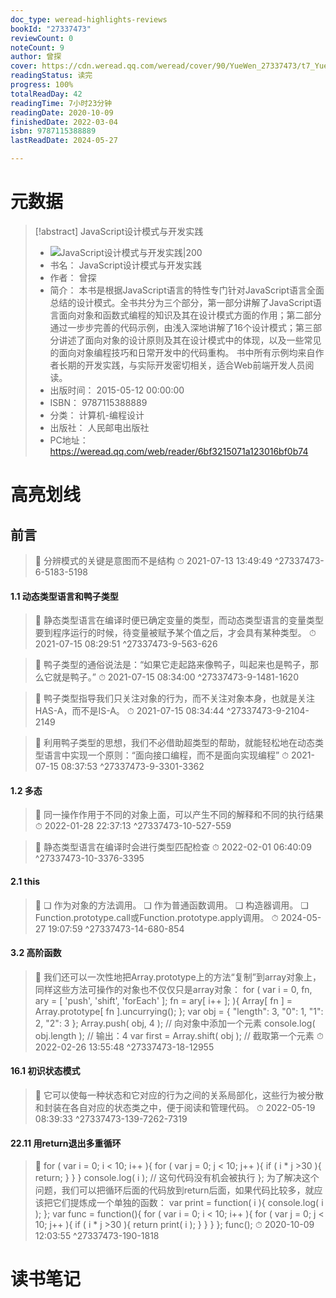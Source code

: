 ```yaml
---
doc_type: weread-highlights-reviews
bookId: "27337473"
reviewCount: 0
noteCount: 9
author: 曾探
cover: https://cdn.weread.qq.com/weread/cover/90/YueWen_27337473/t7_YueWen_27337473.jpg
readingStatus: 读完
progress: 100%
totalReadDay: 42
readingTime: 7小时23分钟
readingDate: 2020-10-09
finishedDate: 2022-03-04
isbn: 9787115388889
lastReadDate: 2024-05-27

---
```

# 元数据
> [!abstract] JavaScript设计模式与开发实践
> - ![ JavaScript设计模式与开发实践|200](https://cdn.weread.qq.com/weread/cover/90/YueWen_27337473/t7_YueWen_27337473.jpg)
> - 书名： JavaScript设计模式与开发实践
> - 作者： 曾探
> - 简介： 本书是根据JavaScript语言的特性专门针对JavaScript语言全面总结的设计模式。全书共分为三个部分，第一部分讲解了JavaScript语言面向对象和函数式编程的知识及其在设计模式方面的作用；第二部分通过一步步完善的代码示例，由浅入深地讲解了16个设计模式；第三部分讲述了面向对象的设计原则及其在设计模式中的体现，以及一些常见的面向对象编程技巧和日常开发中的代码重构。    书中所有示例均来自作者长期的开发实践，与实际开发密切相关，适合Web前端开发人员阅读。
> - 出版时间： 2015-05-12 00:00:00
> - ISBN： 9787115388889
> - 分类： 计算机-编程设计
> - 出版社： 人民邮电出版社
> - PC地址：https://weread.qq.com/web/reader/6bf3215071a123016bf0b74

# 高亮划线

## 前言

> 📌 分辨模式的关键是意图而不是结构 
> ⏱ 2021-07-13 13:49:49 ^27337473-6-5183-5198

#### 1.1 动态类型语言和鸭子类型

> 📌 静态类型语言在编译时便已确定变量的类型，而动态类型语言的变量类型要到程序运行的时候，待变量被赋予某个值之后，才会具有某种类型。 
> ⏱ 2021-07-15 08:29:51 ^27337473-9-563-626

> 📌 鸭子类型的通俗说法是：“如果它走起路来像鸭子，叫起来也是鸭子，那么它就是鸭子。” 
> ⏱ 2021-07-15 08:34:00 ^27337473-9-1481-1620

> 📌 鸭子类型指导我们只关注对象的行为，而不关注对象本身，也就是关注HAS-A，而不是IS-A。 
> ⏱ 2021-07-15 08:34:44 ^27337473-9-2104-2149

> 📌 利用鸭子类型的思想，我们不必借助超类型的帮助，就能轻松地在动态类型语言中实现一个原则：“面向接口编程，而不是面向实现编程” 
> ⏱ 2021-07-15 08:37:53 ^27337473-9-3301-3362

#### 1.2 多态

> 📌 同一操作作用于不同的对象上面，可以产生不同的解释和不同的执行结果 
> ⏱ 2022-01-28 22:37:13 ^27337473-10-527-559

> 📌 静态类型语言在编译时会进行类型匹配检查 
> ⏱ 2022-02-01 06:40:09 ^27337473-10-3376-3395

#### 2.1 this

> 📌 ❏ 作为对象的方法调用。
   ❏ 作为普通函数调用。
   ❏ 构造器调用。
   ❏ Function.prototype.call或Function.prototype.apply调用。 
> ⏱ 2024-05-27 19:07:59 ^27337473-14-680-854

#### 3.2 高阶函数

> 📌 我们还可以一次性地把Array.prototype上的方法“复制”到array对象上，同样这些方法可操作的对象也不仅仅只是array对象：
   for ( var i = 0, fn, ary = [ 'push', 'shift', 'forEach' ]; fn = ary[ i++ ]; ){
   Array[ fn ] = Array.prototype[ fn ].uncurrying();
   };
   var obj = {
   "length": 3,
   "0": 1,
   "1": 2,
   "2": 3
   };
   Array.push( obj, 4 );     // 向对象中添加一个元素
   console.log( obj.length );    // 输出：4
   var first = Array.shift( obj );    // 截取第一个元素 
> ⏱ 2022-02-26 13:55:48 ^27337473-18-12955

#### 16.1 初识状态模式

> 📌 它可以使每一种状态和它对应的行为之间的关系局部化，这些行为被分散和封装在各自对应的状态类之中，便于阅读和管理代码。 
> ⏱ 2022-05-19 08:39:33 ^27337473-139-7262-7319

#### 22.11 用return退出多重循环

> 📌 for ( var i = 0; i < 10; i++ ){
   for ( var j = 0; j < 10; j++ ){
   if ( i * j >30 ){
   return;
   }
   }
   }
   console.log( i );    // 这句代码没有机会被执行
   };
   为了解决这个问题，我们可以把循环后面的代码放到return后面，如果代码比较多，就应该把它们提炼成一个单独的函数：
   var print = function( i ){
   console.log( i );
   };
   var func = function(){
   for ( var i = 0; i < 10; i++ ){
   for ( var j = 0; j < 10; j++ ){
   if ( i * j >30 ){
   return print( i );
   }
   }
   }
   };
   func(); 
> ⏱ 2020-10-09 12:03:55 ^27337473-190-1818

# 读书笔记
